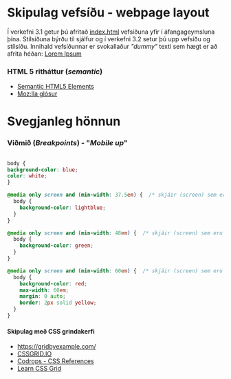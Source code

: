 # Skipulag vefsíðu - webpage layout

Í verkefni 3.1 getur þú afritað [index.html](index.html) vefsíðuna yfir í áfangageymsluna þína. Stílsíðuna býrðu til sjálfur og í verkefni 3.2 setur þú upp vefsíðu og stílsíðu. Innihald vefsíðunnar er svokallaður _"dummy"_ texti sem hægt er að afrita héðan: [Lorem Ipsum](https://lipsum.com/)

### HTML 5 ritháttur (_semantic_)

* [Semantic HTML5 Elements](https://www.freecodecamp.org/news/semantic-html5-elements/)
* [Moz:lla glósur](https://developer.mozilla.org/en-US/docs/Glossary/Semantics)

# Svegjanleg hönnun

### Viðmið (_Breakpoints_) - "_Mobile up_"

```CSS

body {
background-color: blue;
color: white;
}

@media only screen and (min-width: 37.5em) {  /* skjáir (screen) sem eru stærri en 37.5em (600px) */
  body {
    background-color: lightblue;
  }
}

@media only screen and (min-width: 48em) {  /* skjáir (screen) sem eru stærri en 48em (768px) */
  body {
    background-color: green;
  }
}

@media only screen and (min-width: 60em) {  /* skjáir (screen) sem eru stærri en 60em (960px) */
  body {
    background-color: red;
	max-width: 60em;
	margin: 0 auto;
	border: 2px solid yellow;
  }
}

``` 

#### Skipulag með CSS grindakerfi

* https://gridbyexample.com/
* [CSSGRID.IO](https://cssgrid.io/)
* [Codrops - CSS References](https://tympanus.net/codrops/css_reference/grid/)
* [Learn CSS Grid](https://scrimba.com/g/gR8PTE)